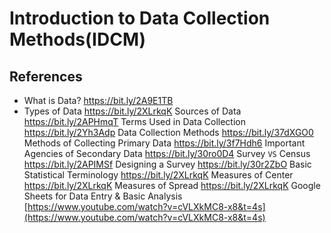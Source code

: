 # Introduction to Data Collection Methods(IDCM) 







## References 
- What is Data? 
https://bit.ly/2A9E1TB
- Types of Data 
 https://bit.ly/2XLrkqK
Sources of Data 
https://bit.ly/2APHmqT
Terms Used in Data Collection 
https://bit.ly/2Yh3Adp
Data Collection Methods 
https://bit.ly/37dXGO0
Methods of Collecting Primary Data 
https://bit.ly/3f7Hdh6
Important Agencies of Secondary Data 
https://bit.ly/30ro0D4
Survey `VS` Census 
https://bit.ly/2APIMSf
Designing a Survey 
https://bit.ly/30r2ZbO
Basic Statistical Terminology 
https://bit.ly/2XLrkqK
Measures of Center 
https://bit.ly/2XLrkqK
Measures of Spread 
https://bit.ly/2XLrkqK
Google Sheets for Data Entry & Basic Analysis 
[https://www.youtube.com/watch?v=cVLXkMC8-x8&t=4s](https://www.youtube.com/watch?v=cVLXkMC8-x8&t=4s)
